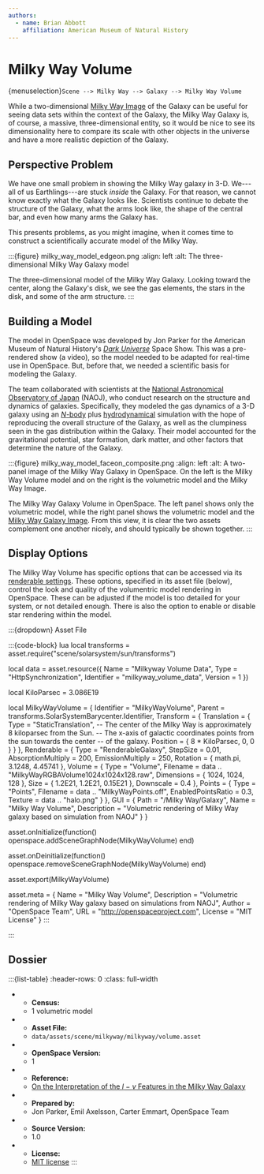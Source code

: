 ```yaml
---
authors:
  - name: Brian Abbott
    affiliation: American Museum of Natural History
---
```



# Milky Way Volume

{menuselection}`Scene --> Milky Way --> Galaxy --> Milky Way Volume`


While a two-dimensional [Milky Way Image](../milky-way-galaxy-image/index) of the Galaxy can be useful for seeing data sets within the context of the Galaxy, the Milky Way Galaxy is, of course, a massive, three-dimensional entity, so it would be nice to see its dimensionality here to compare its scale with other objects in the universe and have a more realistic depiction of the Galaxy.


## Perspective Problem

We have one small problem in showing the Milky Way galaxy in 3-D. We---all of us Earthlings---are stuck _inside_ the Galaxy. For that reason, we cannot know exactly what the Galaxy looks like. Scientists continue to debate the structure of the Galaxy, what the arms look like, the shape of the central bar, and even how many arms the Galaxy has.

This presents problems, as you might imagine, when it comes time to construct a scientifically accurate model of the Milky Way.


:::{figure} milky_way_model_edgeon.png
:align: left
:alt: The three-dimensional Milky Way Galaxy model

The three-dimensional model of the Milky Way Galaxy. Looking toward the center, along the Galaxy's disk, we see the gas elements, the stars in the disk, and some of the arm structure.
:::


## Building a Model

The model in OpenSpace was developed by Jon Parker for the American Museum of Natural History's [_Dark Universe_](https://www.amnh.org/global-business-development/planetarium-content/dark-universe) Space Show. This was a pre-rendered show (a video), so the model needed to be adapted for real-time use in OpenSpace. But, before that, we needed a scientific basis for modeling the Galaxy.

The team collaborated with scientists at the [National Astronomical Observatory of Japan](https://www.nao.ac.jp/en/) (NAOJ), who conduct research on the structure and dynamics of galaxies. Specifically, they modeled the gas dynamics of a 3-D galaxy using an [_N_-body](https://en.wikipedia.org/wiki/N-body_simulation#Direct_gravitational_N-body_simulations) plus [hydrodynamical](https://en.wikipedia.org/wiki/Fluid_dynamics) simulation with the hope of reproducing the overall structure of the Galaxy, as well as the clumpiness seen in the gas distribution within the Galaxy. Their model accounted for the gravitational potential, star formation, dark matter, and other factors that determine the nature of the Galaxy.



:::{figure} milky_way_model_faceon_composite.png
:align: left
:alt: A two-panel image of the Milky Way Galaxy in OpenSpace. On the left is the Milky Way Volume model and on the right is the volumetric model and the Milky Way Image. 

The Milky Way Galaxy Volume in OpenSpace. The left panel shows only the volumetric model, while the right panel shows the volumetric model and the [Milky Way Galaxy Image](../milky-way-galaxy-image/index). From this view, it is clear the two assets complement one another nicely, and should typically be shown together.
:::


## Display Options

The Milky Way Volume has specific options that can be accessed via its [renderable settings](../../../../generated/asset-components/RenderableGalaxy.md). These options, specified in its asset file (below), control the look and quality of the volumentric model rendering in OpenSpace. These can be adjusted if the model is too detailed for your system, or not detailed enough. There is also the option to enable or disable star rendering within the model.

:::{dropdown} Asset File

:::{code-block} lua
local transforms = asset.require("scene/solarsystem/sun/transforms")



local data = asset.resource({
  Name = "Milkyway Volume Data",
  Type = "HttpSynchronization",
  Identifier = "milkyway_volume_data",
  Version = 1
})


local KiloParsec = 3.086E19

local MilkyWayVolume = {
  Identifier = "MilkyWayVolume",
  Parent = transforms.SolarSystemBarycenter.Identifier,
  Transform = {
    Translation = {
      Type = "StaticTranslation",
      -- The center of the Milky Way is approximately 8 kiloparsec from the Sun.
      -- The x-axis of galactic coordinates points from the sun towards the center
      -- of the galaxy.
      Position = { 8 * KiloParsec, 0, 0 }
    }
  },
  Renderable = {
    Type = "RenderableGalaxy",
    StepSize = 0.01,
    AbsorptionMultiply = 200,
    EmissionMultiply = 250,
    Rotation = { math.pi, 3.1248, 4.45741 },
    Volume = {
      Type = "Volume",
      Filename = data .. "MilkyWayRGBAVolume1024x1024x128.raw",
      Dimensions = { 1024, 1024, 128 },
      Size = { 1.2E21, 1.2E21, 0.15E21 },
      Downscale = 0.4
    },
    Points = {
      Type = "Points",
      Filename = data .. "MilkyWayPoints.off",
      EnabledPointsRatio = 0.3,
      Texture = data .. "halo.png"
    }
  },
  GUI = {
    Path = "/Milky Way/Galaxy",
    Name = "Milky Way Volume",
    Description = "Volumetric rendering of Milky Way galaxy based on simulation from NAOJ"
  }
}


asset.onInitialize(function()
  openspace.addSceneGraphNode(MilkyWayVolume)
end)

asset.onDeinitialize(function()
  openspace.removeSceneGraphNode(MilkyWayVolume)
end)

asset.export(MilkyWayVolume)



asset.meta = {
  Name = "Milky Way Volume",
  Description = "Volumetric rendering of Milky Way galaxy based on simulations from NAOJ",
  Author = "OpenSpace Team",
  URL = "http://openspaceproject.com",
  License = "MIT License"
}
:::

:::



## Dossier
:::{list-table}
:header-rows: 0
:class: full-width

* - **Census:**
  - 1 volumetric model
* - **Asset File:**
  - `data/assets/scene/milkyway/milkyway/volume.asset`
* - **OpenSpace Version:**
  - 1
* - **Reference:**
  - [On the Interpretation of the _l_ − _v_ Features in the Milky Way Galaxy](https://doi.org/10.48550/arXiv.1009.3096)
* - **Prepared by:**
  - Jon Parker, Emil Axelsson, Carter Emmart, OpenSpace Team
* - **Source Version:**
  - 1.0
* - **License:**
  - [MIT license](https://github.com/OpenSpace/OpenSpace/blob/master/LICENSE.md)
:::